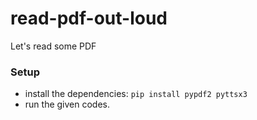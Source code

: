 # read-pdf-out-loud
Let's read some PDF

### Setup
- install the dependencies: `pip install pypdf2 pyttsx3`
- run the given codes.